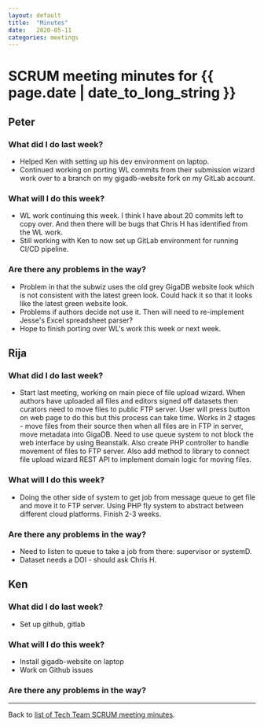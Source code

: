 ```yaml
---
layout: default
title:  "Minutes"
date:   2020-05-11
categories: meetings
---
```

# SCRUM meeting minutes for {{ page.date | date_to_long_string }}

## Peter

### What did I do last week?
* Helped Ken with setting up his dev environment on laptop.
* Continued working on porting WL commits from their submission wizard work over to a branch on my gigadb-website fork on my GitLab account.

### What will I do this week?
* WL work continuing this week. I think I have about 20 commits left to copy over. And then there will be bugs that Chris H has identified from the WL work.
* Still working with Ken to now set up GitLab environment for running CI/CD pipeline.

### Are there any problems in the way?
* Problem in that the subwiz uses the old grey GigaDB website look which is not consistent with the latest green look. Could hack it so that it looks like the latest green website look.
* Problems if authors decide not use it. Then will need to re-implement Jesse's Excel spreadsheet parser?
* Hope to finish porting over WL's work this week or next week.

## Rija

### What did I do last week?
* Start last meeting, working on main piece of file upload wizard. When authors have uploaded all files and editors signed off datasets then curators need to move files to public FTP server. User will press button on web page to do this but this process can take time. Works in 2 stages - move files from their source then when all files are in FTP in server, move metadata into GigaDB. Need to use queue system to not block the web interface by using Beanstalk. Also create PHP controller to handle movement of files to FTP server. Also add method to library to connect file upload wizard REST API to implement domain logic for moving files.

### What will I do this week?
* Doing the other side of system to get job from message queue to get file and move it to FTP server. Using PHP fly system to abstract between different cloud platforms. Finish 2-3 weeks.

### Are there any problems in the way?
* Need to listen to queue to take a job from there: supervisor or systemD.
* Dataset needs a DOI - should ask Chris H.

## Ken

### What did I do last week?
* Set up github, gitlab

### What will I do this week?
* Install gigadb-website on laptop
* Work on Github issues 

### Are there any problems in the way?

<hr>

Back to [list of Tech Team SCRUM meeting minutes][scrum-meetings].

[scrum-meetings]: /index/
